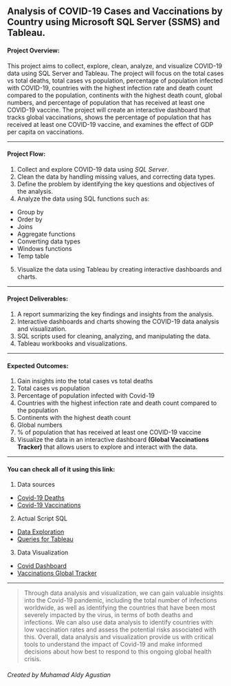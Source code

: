 ## Analysis of COVID-19 Cases and Vaccinations by Country using Microsoft SQL Server (SSMS) and Tableau.


#### Project Overview:
This project aims to collect, explore, clean, analyze, and visualize COVID-19 data using SQL Server and Tableau. The project will focus on the total cases vs total deaths, total cases vs population, percentage of population infected with COVID-19, countries with the highest infection rate and death count compared to the population, continents with the highest death count, global numbers, and percentage of population that has received at least one COVID-19 vaccine. The project will create an interactive dashboard that tracks global vaccinations, shows the percentage of population that has received at least one COVID-19 vaccine, and examines the effect of GDP per capita on vaccinations.

---

#### Project Flow:
1. Collect and explore COVID-19 data using *SQL Server*.
2. Clean the data by handling missing values, and correcting data types.
3. Define the problem by identifying the key questions and objectives of the analysis.
4. Analyze the data using SQL functions such as:
- Group by
- Order by
- Joins
- Aggregate functions
- Converting data types
- Windows functions
- Temp table
5. Visualize the data using Tableau by creating interactive dashboards and charts.

---

#### Project Deliverables:

1. A report summarizing the key findings and insights from the analysis.
2. Interactive dashboards and charts showing the COVID-19 data analysis and visualization.
3. SQL scripts used for cleaning, analyzing, and manipulating the data.
4. Tableau workbooks and visualizations.

---

#### Expected Outcomes:
1. Gain insights into the total cases vs total deaths
2. Total cases vs population
3. Percentage of population infected with Covid-19
4. Countries with the highest infection rate and death count compared to the population
5. Continents with the highest death count
6. Global numbers
7. % of population that has received at least one COVID-19 vaccine
8. Visualize the data in an interactive dashboard **(Global Vaccinations Tracker)** that allows users to explore and interact with the data.

---

#### You can check all of it using this link:
1. Data sources
- [Covid-19 Deaths](../blob/main/CovidDeaths.xlsx)
- [Covid-19 Vaccinations](../blob/main/CovidVaccinations.xlsx)
2. Actual Script SQL
- [Data Exploration](../blob/main/DataExploration.sql)
- [Queries for Tableau](../blob/main/Queries%20used%20for%20Tableau%20Covid%20Dashboard.sql)
3. Data Visualization
- [Covid Dashboard](https://public.tableau.com/views/CovidDashboard_16793956346710/Dashboard2?:language=en-US&:display_count=n&:origin=viz_share_link "Covid Dashboard - Tableau Public")
- [Vaccinations Global Tracker](https://public.tableau.com/views/VaccinationsGlobalTracker/GlobalVaccineTracker?:language=en-US&:display_count=n&:origin=viz_share_link "Vaccinations Global Tracker - Tableau Public")

---

> Through data analysis and visualization, we can gain valuable insights into the Covid-19 pandemic, including the total number of infections worldwide, as well as identifying the countries that have been most severely impacted by the virus, in terms of both deaths and infections. We can also use data analysis to identify countries with low vaccination rates and assess the potential risks associated with this. Overall, data analysis and visualization provide us with critical tools to understand the impact of Covid-19 and make informed decisions about how best to respond to this ongoing global health crisis.


###### Created by Muhamad Aldy Agustian
